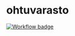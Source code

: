 # ohtuvarasto

[![Workflow badge](https://github.com/fialco/ohtuvarasto/actions/workflows/main.yml/badge.svg)](https://github.com/fialco/ohtuvarasto/actions)
